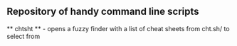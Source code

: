 ## Repository of handy command line scripts

** chtsht ** - opens a fuzzy finder with a list of cheat sheets from cht.sh/ to select from


